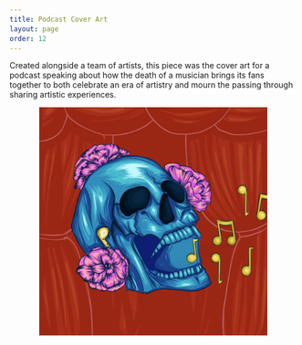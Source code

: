 ```yaml
---
title: Podcast Cover Art 
layout: page
order: 12
---
```


Created alongside a team of artists, this piece was the cover art 
for a podcast speaking about how the death of a musician brings 
its fans together to both celebrate an era of artistry and mourn
the passing through sharing artistic experiences.

<div align="center">
    <img src="/assets/images/Podcast-Cover.jpg" width = "400">
</div>